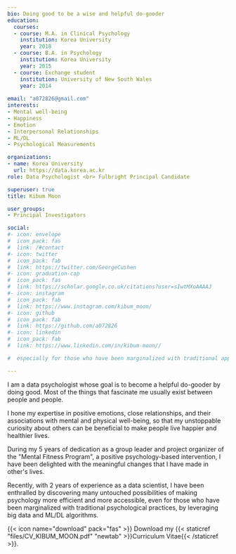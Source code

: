 ```yaml
---
bio: Doing good to be a wise and helpful do-gooder 
education:
  courses:
  - course: M.A. in Clinical Psychology
    institution: Korea University
    year: 2018
  - course: B.A. in Psychology
    institution: Korea University
    year: 2015
  - course: Exchange student
    institution: University of New South Wales
    year: 2014
    
email: "a072826@gmail.com"
interests:
- Mental well-being
- Happiness
- Emotion
- Interpersonal Relationships
- ML/DL
- Psychological Measurements

organizations:
- name: Korea University
  url: https://data.korea.ac.kr
role: Data Psychologist <br> Fulbright Principal Candidate

superuser: true
title: Kibum Moon

user_groups:
- Principal Investigators

social:
#- icon: envelope
#  icon_pack: fas
#  link: /#contact
#- icon: twitter
#  icon_pack: fab
#  link: https://twitter.com/GeorgeCushen
#- icon: graduation-cap
#  icon_pack: fas
#  link: https://scholar.google.co.uk/citations?user=sIwtMXoAAAAJ
#- icon: instagram
#  icon_pack: fab
#  link: https://www.instagram.com/kibum_moon/
#- icon: github
#  icon_pack: fab
#  link: https://github.com/a072826
#- icon: linkedin
#  icon_pack: fab
#  link: https://www.linkedin.com/in/kibum-moon//

#  especially for those who have been marginalized with traditional approach. 

---
```



I am a data psychologist whose goal is to become a helpful do-gooder by doing good. Most of the things that fascinate me usually exist between people and people. 

I hone my expertise in positive emotions, close relationships, and their associations with mental and physical well-being, so that my unstoppable curiosity about others can be beneficial to make people live happier and healthier lives. 

During my 5 years of dedication as a group leader and project organizer of the "Mental Fitness Program", a positive psychology-based intervention, I have been delighted with the meaningful changes that I have made in other's lives. 

Recently, with 2 years of experience as a data scientist, I have been enthralled by discovering many untouched possibilities of making psychology more efficient and more accessible, even for those who have been marginalized with traditional psychological practices, by leveraging big data and ML/DL algorithms. 


{{< icon name="download" pack="fas" >}} Download my {{< staticref "files/CV_KIBUM_MOON.pdf" "newtab" >}}Curriculum Vitae{{< /staticref >}}.
